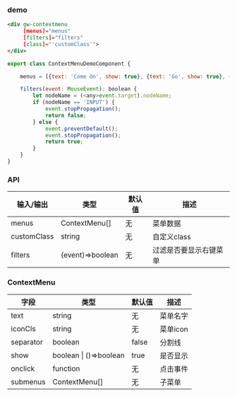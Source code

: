 ### demo


```xml
<div gw-contextmenu
     [menus]="menus"
     [filters]="filters"
     [class]="'customClass'">
</div>
```


```javascript
export class ContextMenuDemoComponent {

    menus = [{text: 'Come On', show: true}, {text: 'Go', show: true}, {text: 'Back', show: true}];

    filters(event: MouseEvent): boolean {
        let nodeName = (<any>event.target).nodeName;
        if (nodeName == 'INPUT') {
            event.stopPropagation();
            return false;
        } else {
            event.preventDefault();
            event.stopPropagation();
            return true;
        }
    }
}
```

### API

|	输入/输出				  |	    类型 		  | 	   默认值 	   |		描述 					|
|-------------------------|-------------------|--------------------|-----------------------------|
|	menus    		 	  |  ContextMenu[]    |		无   		   |	菜单数据					   |
|	customClass		      |     string  	  |		无     	       |	自定义class				|
|	filters 		      | (event)=>boolean  |		无        	   |	过滤是否要显示右键菜单				|

### ContextMenu

|	字段				      |	    类型 		  | 	   默认值 	   |		描述 					|
|-------------------------|-------------------|--------------------|-----------------------------|
|	text    		 	  |     string        |		无   		   |	菜单名字     			   |
|	iconCls		          |     string  	  |		无     	       |	菜单icon  				|
|	separator		      |     boolean  	  |		false     	   |	分割线     				|
|	show		          |boolean \| ()=>boolean |		true   	   |	是否显示    				|
|	onclick		          |     function  	  |		无        	   |	点击事件    				|
|	submenus		      |     ContextMenu[] |		无        	   |	子菜单     				|
